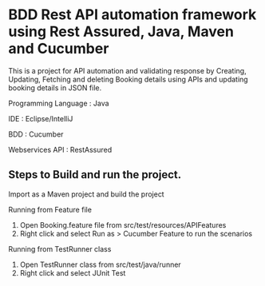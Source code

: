 # BDD Rest API automation framework using Rest Assured, Java, Maven and Cucumber

This is a project for API automation and validating response by Creating, Updating, Fetching and deleting Booking
details using APIs and updating booking details in JSON file.

Programming Language : Java

IDE : Eclipse/IntelliJ

BDD : Cucumber

Webservices API : RestAssured

## Steps to Build and run the project.

Import as a Maven project and build the project

Running from Feature file

1. Open Booking.feature file from src/test/resources/APIFeatures
2. Right click and select Run as > Cucumber Feature to run the scenarios

Running from TestRunner class

1. Open TestRunner class from src/test/java/runner
2. Right click and select JUnit Test
